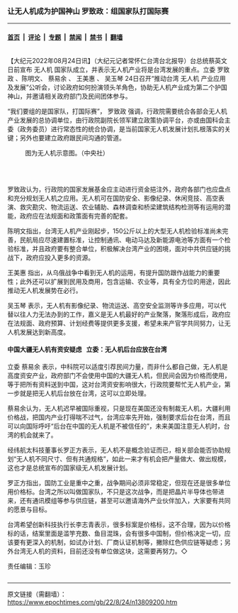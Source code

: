 ### 让无人机成为护国神山 罗致政：组国家队打国际赛

---

#### [首页](../../../..?n13809200) &nbsp;|&nbsp; [评论](../../../../../epoch-comment?n13809200) &nbsp;|&nbsp; [专题](../../../../../epoch-special?n13809200) &nbsp;|&nbsp; [禁闻](../../../../../epoch-news?n13809200) &nbsp;|&nbsp; [禁书](../../../../../books?n13809200) &nbsp;|&nbsp; [翻墙](https://github.com/gfw-breaker/nogfw/blob/master/README.md?n13809200)


<div class="column" id="artbody" itemprop="articleBody">
 <!-- article content begin -->
 <p>
  【大纪元2022年08月24日讯】（大纪元记者常怀仁台湾台北报导）台总统蔡英文日前宣布
  <ok href="https://www.epochtimes.com/gb/tag/%E6%97%A0%E4%BA%BA%E6%9C%BA.html">
   无人机
  </ok>
  国家队成立，并表示无人机产业将是台湾发展的重点。立委
  <ok href="https://www.epochtimes.com/gb/tag/%E7%BD%97%E8%87%B4%E6%94%BF.html">
   罗致政
  </ok>
  、陈明文、
  <ok href="https://www.epochtimes.com/gb/tag/%E8%94%A1%E6%98%93%E4%BD%99.html">
   蔡易余
  </ok>
  、
  <ok href="https://www.epochtimes.com/gb/tag/%E7%8E%8B%E7%BE%8E%E6%83%A0.html">
   王美惠
  </ok>
  、
  <ok href="https://www.epochtimes.com/gb/tag/%E5%90%B4%E7%8E%89%E7%90%B4.html">
   吴玉琴
  </ok>
  24日召开“推动台湾
  <ok href="https://www.epochtimes.com/gb/tag/%E6%97%A0%E4%BA%BA%E6%9C%BA.html">
   无人机
  </ok>
  产业应用及发展”公听会，讨论政府如何扮演领头羊角色，协助无人机产业成为第二个护国神山，并邀请相关政府部门及民间团体参与。
 </p>
 <p>
  “我们要组的是国家队，打国际赛”，
  <ok href="https://www.epochtimes.com/gb/tag/%E7%BD%97%E8%87%B4%E6%94%BF.html">
   罗致政
  </ok>
  强调，行政院需要统合各部会无人机产业发展的总协调单位，由行政院副院长领军建立政策协调平台，亦或由国科会主委（政务委员）进行常态性的统合协调，是当前国家无人机发展计划扎根落实的关键；另外也要建立政府跟民间沟通的管道。
 </p>
 <figure aria-describedby="caption-attachment-13809201" class="wp-caption aligncenter" id="attachment_13809201" style="width: 600px">
  <ok href="https://i.epochtimes.com/assets/uploads/2022/08/id13809201-571662.jpg" target="_blank">
   <img alt="" class="size-large wp-image-13809201" src="https://i.epochtimes.com/assets/uploads/2022/08/id13809201-571662-600x400.jpg"/>
  </ok>
  <br/><figcaption class="wp-caption-text" id="caption-attachment-13809201">
   图为无人机示意图。（中央社）
  </figcaption><br/>
 </figure><br/>
 <p>
  罗致政认为，行政院的国家发展基金应主动进行资金挹注外，政府各部门也应盘点和充分规划无人机之应用。无人机可在国防安全、影像纪录、休闲竞技、高空表演、救灾勘灾、物流运送、农业辅助、森林调查和桥梁建筑结构检测等有运用的潜能，政府应在法规面和政策面有完善的配套。
 </p>
 <p>
  陈明文指出，台湾无人机产业刚起步，150公斤以上的大型无人机检验标准尚未完善，民航局应尽速建置标准，让控制通讯、电动马达及新能源电池等方面有一个检验标准，并且政府要有整合单位，积极解决台湾产业的困境，面对中共供应链的挑战下，政府应投入更多的资源。
 </p>
 <p>
  <ok href="https://www.epochtimes.com/gb/tag/%E7%8E%8B%E7%BE%8E%E6%83%A0.html">
   王美惠
  </ok>
  指出，从乌俄战争中看到无人机的运用，有提升国防跟作战能力的重要性；此外还可以扩展到民用及商用，包含运输、农业等，具有全方位的用途，因此推动无人机发展势在必行。
 </p>
 <p>
  <ok href="https://www.epochtimes.com/gb/tag/%E5%90%B4%E7%8E%89%E7%90%B4.html">
   吴玉琴
  </ok>
  表示，无人机有影像纪录、物流运送、高空安全监测等许多应用，可以代替以往人力无法办到的工作，嘉义是无人机最好的产业聚落，聚落形成后，政府应在法规面、政府预算、计划经费等提供更多支援，希望未来产官学共同努力，让无人机发展达到新高度。
 </p>
 <h4>
  中国大疆无人机有资安疑虑   立委：无人机后台应放在台湾
 </h4>
 <p>
  立委
  <ok href="https://www.epochtimes.com/gb/tag/%E8%94%A1%E6%98%93%E4%BD%99.html">
   蔡易余
  </ok>
  表示，中科院可以适度引荐民间力量，而非什么都自己做，无人机是高度资安产业，政府部门不会使用中国的大疆无人机，但民间会因为价格而使用，等于把所有资料送到中国，这对台湾资安影响很大，行政院要帮忙无人机产业，第一步就是把无人机后台放在台湾，这可以立即处理。
 </p>
 <p>
  蔡易余认为，无人机迟早被国际重视，只是现在美国还没有制裁无人机，大疆利用价格战，把国内产业打得喘不过气，台湾应率先开始，强制要求后台在台湾，而且可以向国际呼吁“后台在中国的无人机是不被信任的”，未来美国注意无人机时，台湾的机会就来了。
 </p>
 <p>
  经纬航太科技董事长罗正方表示，无人机不是概念验证而已，相关部会能否协助规划“无人机不同尺寸、但有共通规格”，如此一来才有机会把产量做大、做出规模，这也才是总统宣布的国家级无人机发展计划。
 </p>
 <p>
  罗正方指出，国防工业是重中之重，战争期间必须非常稳定，但现在还是很多单位用价格标。台湾之所以叫做国家队，不只是这次战争，而是把晶片半导体也带进来，还有通讯模组等参与供应链，甚至可以邀请海外产业伙伴加入，大家要有共同的愿景与目标。
 </p>
 <p>
  台湾希望创新科技执行长李志青表示，很多标案是价格标，这不合理，因为以价格标的话，结案里面是滥竽充数、鱼目混珠，会有很多中国制，但价格决定一切，应该要有更深入的机制，如试办计划、厂商认证机制等，撇除红色供应链等疑虑；另外台湾无人机的资料，目前还没有单位做这块，这需要再努力。◇
 </p>
 <p>
  责任编辑：玉珍
 </p>
 <!-- article content end -->
</div>


---

原文链接（需翻墙）：https://www.epochtimes.com/gb/22/8/24/n13809200.htm